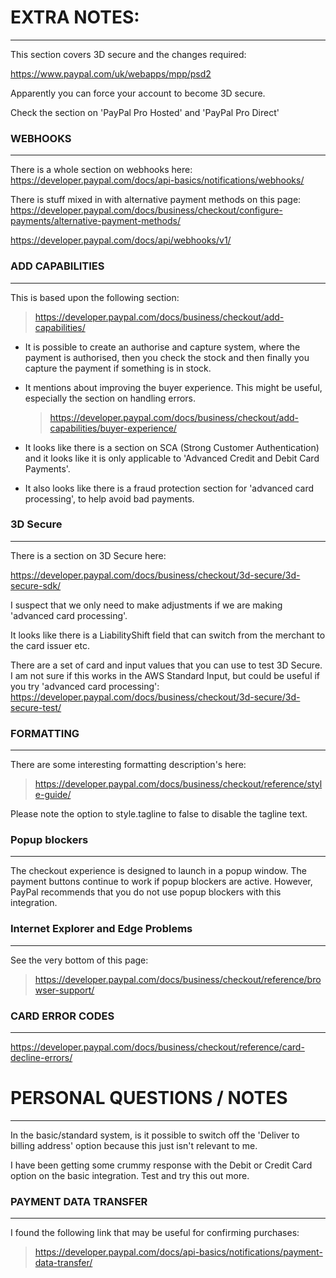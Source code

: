 # EXTRA NOTES:

---

This section covers 3D secure and the changes required:

https://www.paypal.com/uk/webapps/mpp/psd2

Apparently you can force your account to become 3D secure.

Check the section on 'PayPal Pro Hosted' and 'PayPal Pro Direct'

### WEBHOOKS

---

There is a whole section on webhooks here:
https://developer.paypal.com/docs/api-basics/notifications/webhooks/

There is stuff mixed in with alternative payment methods on this page:
https://developer.paypal.com/docs/business/checkout/configure-payments/alternative-payment-methods/


https://developer.paypal.com/docs/api/webhooks/v1/

### ADD CAPABILITIES

---

This is based upon the following section:

> https://developer.paypal.com/docs/business/checkout/add-capabilities/

- It is possible to create an authorise and capture system, where the payment
is authorised, then you check the stock and then finally you capture the payment
if something is in stock.

- It mentions about improving the buyer experience.   This might be useful, especially the section on handling errors.

    > https://developer.paypal.com/docs/business/checkout/add-capabilities/buyer-experience/

- It looks like there is a section on SCA (Strong Customer Authentication) and it looks like it is only applicable to 'Advanced Credit and Debit Card Payments'.

- It also looks like there is a fraud protection section for 'advanced card processing', to help avoid bad payments.

### 3D Secure

---

There is a section on 3D Secure here:

https://developer.paypal.com/docs/business/checkout/3d-secure/3d-secure-sdk/

I suspect that we only need to make adjustments if we are making  'advanced card processing'.

It looks like there is a LiabilityShift field that can switch from the merchant to the card issuer etc.

There are a set of card and input values that you can use to test 3D Secure.   I am not sure if this works in the AWS Standard Input, but could be useful if you try 'advanced card processing':
https://developer.paypal.com/docs/business/checkout/3d-secure/3d-secure-test/

### FORMATTING

---

There are some interesting formatting description's here:
> https://developer.paypal.com/docs/business/checkout/reference/style-guide/

Please note the option to style.tagline to false to disable the tagline text.

### Popup blockers

---

The checkout experience is designed to launch in a popup window. The payment buttons continue to work if popup blockers are active. However, PayPal recommends that you do not use popup blockers with this integration.

### Internet Explorer and Edge Problems

---

See the very bottom of this page:

> https://developer.paypal.com/docs/business/checkout/reference/browser-support/

### CARD ERROR CODES

---

https://developer.paypal.com/docs/business/checkout/reference/card-decline-errors/

# PERSONAL QUESTIONS / NOTES

---

In the basic/standard system, is it possible to switch off the 'Deliver to billing address' option because this just isn't relevant to me.

I have been getting some crummy response with the Debit or Credit Card option on the basic integration.   Test and try this out more.

### PAYMENT DATA TRANSFER

---

I found the following link that may be useful for confirming purchases:

> https://developer.paypal.com/docs/api-basics/notifications/payment-data-transfer/